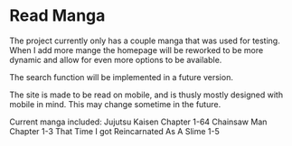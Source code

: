 # Read Manga

The project currently only has a couple manga that was used for testing.
When I add more mange the homepage will be reworked to be more dynamic and allow for even more options to be available.

The search function will be implemented in a future version.

The site is made to be read on mobile, and is thusly mostly designed with mobile in mind.
This may change sometime in the future.

Current manga included:
    Jujutsu Kaisen Chapter 1-64
    Chainsaw Man Chapter 1-3
    That Time I got Reincarnated As A Slime 1-5